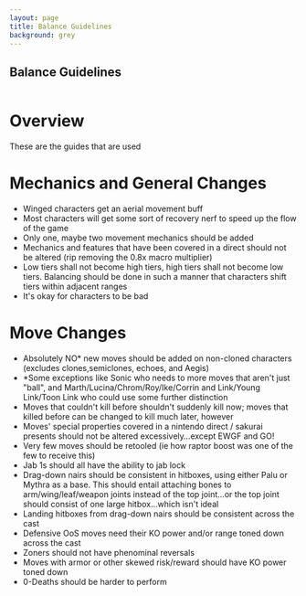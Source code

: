 ```yaml
---
layout: page
title: Balance Guidelines
background: grey
---
```


<div class="col-lg-12 text-center">
	<h2 class="section-heading text-uppercase">Balance Guidelines</h2>
</div>
<img class="img-fluid d-block mx-auto" src="https://ssb.wiki.gallery/images/thumb/0/07/SSBU-PictoChat_2.png/800px-SSBU-PictoChat_2.png" alt="">

# Overview
These are the guides that are used

# Mechanics and General Changes

- Winged characters get an aerial movement buff
- Most characters will get some sort of recovery nerf to speed up the flow of the game
- Only one, maybe two movement mechanics should be added
- Mechanics and features that have been covered in a direct should not be altered (rip removing the 0.8x macro multiplier)
- Low tiers shall not become high tiers, high tiers shall not become low tiers. Balancing should be done in such a manner that characters shift tiers within adjacent ranges
- It's okay for characters to be bad

# Move Changes

- Absolutely NO* new moves should be added on non-cloned characters (excludes clones,semiclones, echoes, and Aegis)
- *Some exceptions like Sonic who needs to more moves that aren't just "ball", and Marth/Lucina/Chrom/Roy/Ike/Corrin and Link/Young Link/Toon Link who could use some further distinction 
- Moves that couldn't kill before shouldn't suddenly kill now; moves that killed before can be changed to kill much later, however 
- Moves' special properties covered in a nintendo direct / sakurai presents should not be altered excessively…except EWGF and GO!
- Very few moves should be retooled (ie how raptor boost was one of the few to receive this)
- Jab 1s should all have the ability to jab lock
- Drag-down nairs should be consistent in hitboxes, using either Palu or Mythra as a base. This should entail attaching bones to arm/wing/leaf/weapon joints instead of the top joint…or the top joint should consist of one large hitbox…which isn't ideal
- Landing hitboxes from drag-down nairs should be consistent across the cast
- Defensive OoS moves need their KO power and/or range toned down across the cast
- Zoners should not have phenominal reversals
- Moves with armor or other skewed risk/reward should have KO power toned down
- 0-Deaths should be harder to perform

